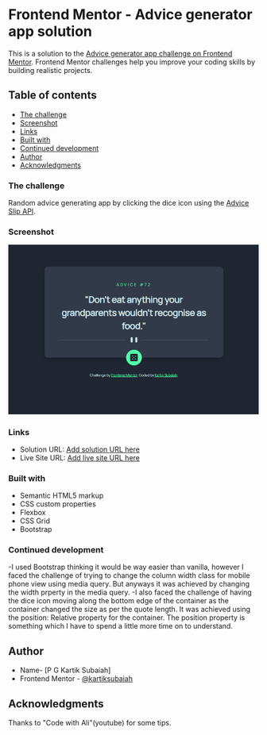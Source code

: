 # Frontend Mentor - Advice generator app solution

This is a solution to the [Advice generator app challenge on Frontend Mentor](https://www.frontendmentor.io/challenges/advice-generator-app-QdUG-13db). Frontend Mentor challenges help you improve your coding skills by building realistic projects.

## Table of contents

- [The challenge](#the-challenge)
- [Screenshot](#screenshot)
- [Links](#links)
- [Built with](#built-with)
- [Continued development](#continued-development)
- [Author](#author)
- [Acknowledgments](#acknowledgments)

### The challenge

Random advice generating app by clicking the dice icon using the [Advice Slip API](https://api.adviceslip.com).

### Screenshot
![Alt text](screenshot-1.PNG)

### Links

- Solution URL: [Add solution URL here](https://your-solution-url.com)
- Live Site URL: [Add live site URL here](https://your-live-site-url.com)


### Built with

- Semantic HTML5 markup
- CSS custom properties
- Flexbox
- CSS Grid
- Bootstrap

### Continued development

-I used Bootstrap thinking it would be way easier than vanilla, however I faced the challenge of trying to change the column width class for mobile phone view using media query.
But anyways it was achieved by changing the width prperty in the media query.
-I also faced the challenge of having the dice icon moving along the bottom edge of the container as the container changed the size as per the quote length. It was achieved using the position: Relative property for the container. The position property is something which I have to spend a little more time on to understand.

## Author

- Name- [P G Kartik Subaiah]
- Frontend Mentor - [@kartiksubaiah](https://www.frontendmentor.io/profile/kartiksubaiah)

## Acknowledgments

Thanks to "Code with Ali"(youtube) for some tips.